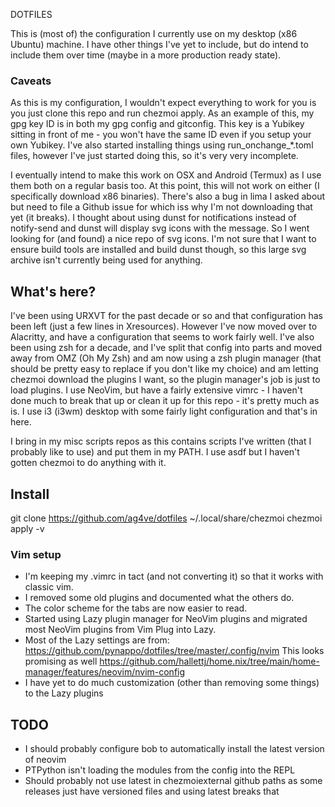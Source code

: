 DOTFILES

This is (most of) the configuration I currently use on my desktop (x86 Ubuntu) machine. I have other things I've yet to include, but do intend to include them over time (maybe in a more production ready state).

### Caveats

As this is my configuration, I wouldn't expect everything to work for you is you just clone this repo and run chezmoi apply. As an example of this, my gpg key ID is in both my gpg config and gitconfig. This key is a Yubikey sitting in front of me - you won't have the same ID even if you setup your own Yubikey. I've also started installing things using run_onchange_*.toml files, however I've just started doing this, so it's very very incomplete.

I eventually intend to make this work on OSX and Android (Termux) as I use them both on a regular basis too. At this point, this will not work on either (I specifically download x86 binaries). There's also a bug in lima I asked about but need to file a Github issue for which iss why I'm not downloading that yet (it breaks). I thought about using dunst for notifications instead of notify-send and dunst will display svg icons with the message. So I went looking for (and found) a nice repo of svg icons. I'm not sure that I want to ensure build tools are installed and build dunst though, so this large svg archive isn't currently being used for anything.

## What's here?

I've been using URXVT for the past decade or so and that configuration has been left (just a few lines in Xresources). However I've now moved over to Alacritty, and have a configuration that seems to work fairly well. I've also been using zsh for a decade, and I've split that config into parts and moved away from OMZ (Oh My Zsh) and am now using a zsh plugin manager (that should be pretty easy to replace if you don't like my choice) and am letting chezmoi download the plugins I want, so the plugin manager's job is just to load plugins. I use NeoVim, but have a fairly extensive vimrc - I haven't done much to break that up or clean it up for this repo - it's pretty much as is. I use i3 (i3wm) desktop with some fairly light configuration and that's in here.

I bring in my misc scripts repos as this contains scripts I've written (that I probably like to use) and put them in my PATH. I use asdf but I haven't gotten chezmoi to do anything with it.

## Install

git clone https://github.com/ag4ve/dotfiles ~/.local/share/chezmoi
chezmoi apply -v


### Vim setup

* I'm keeping my .vimrc in tact (and not converting it) so that it works with classic vim.
* I removed some old plugins and documented what the others do.
* The color scheme for the tabs are now easier to read.
* Started using Lazy plugin manager for NeoVim plugins and migrated most NeoVim plugins from Vim Plug into Lazy.
* Most of the Lazy settings are from: https://github.com/pynappo/dotfiles/tree/master/.config/nvim
This looks promising as well https://github.com/hallettj/home.nix/tree/main/home-manager/features/neovim/nvim-config
* I have yet to do much customization (other than removing some things) to the Lazy plugins

## TODO

* I should probably configure bob to automatically install the latest version of neovim
* PTPython isn't loading the modules from the config into the REPL
* Should probably not use latest in chezmoiexternal github paths as some releases just have versioned files and using latest breaks that

